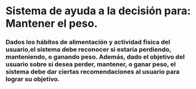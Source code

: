 # Sistema de ayuda a la decisión para: Mantener el peso.

### Dados los hábitos de alimentación y actividad física del usuario,el sistema debe reconocer si estaría perdiendo, manteniendo, o ganando peso. Además, dado el objetivo del usuario sobre si desea perder, mantener, o ganar peso, el sistema debe dar ciertas recomendaciones al usuario para lograr su objetivo.